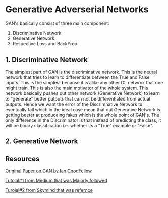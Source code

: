 # Generative Adverserial Networks

GAN's basically consist of three main component:
1. Discriminative Network
2. Generative Network
3. Respective Loss and BackProp


## 1. Discriminative Network
The simplest part of GAN is the discriminative network. This is the neural network that tries to learn to differentiate between the True and False inputs. This is the simplest because it is alike any other DL netwrok that one might train. This is also the main motivator of the whole system. This network basically pushes out other network (Generative Network) to learn to "generate" better putputs that can not be differentiated from actual outputs. Hence we want the error of the Discrimnative Network to eventually fall which in the ideal case mean that out Generative Network is getting beeter at produceing fakes which is the whole point of GAN's.
The only difference in the Discriminator is that instead of predicting the class, it will be binary classification i.e. whether its a "True" example or "False".

## 2. Generative Network


## Resources
[Original Paper on GAN by Ian GoodFellow](https://arxiv.org/pdf/1406.2661.pdf)

[Tutoial#1 from Medium that was Majorly followed](https://medium.com/ai-society/gans-from-scratch-1-a-deep-introduction-with-code-in-pytorch-and-tensorflow-cb03cdcdba0f)

[Turoial#2 from Skymind that was refernce](https://skymind.ai/wiki/generative-adversarial-network-gan)

